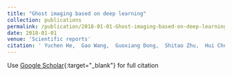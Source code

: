 ```yaml
---
title: "Ghost imaging based on deep learning"
collection: publications
permalink: /publication/2018-01-01-Ghost-imaging-based-on-deep-learning
date: 2018-01-01
venue: 'Scientific reports'
citation: ' Yuchen He,  Gao Wang,  Guoxiang Dong,  Shitao Zhu,  Hui Chen,  Anxue Zhang,  Zhuo Xu, &quot;Ghost imaging based on deep learning.&quot; Scientific reports, 2018.'
---
```

Use [Google Scholar](https://scholar.google.com/scholar?q=Ghost+imaging+based+on+deep+learning){:target="_blank"} for full citation
